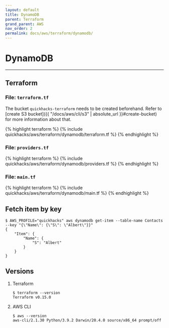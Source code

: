 ```yaml
---
layout: default
title: DynamoDB
parent: Terraform
grand_parent: AWS
nav_order: 2
permalink: docs/aws/terraform/dynamodb/
---
```


# DynamoDB

---

## Terraform

### File: `terraform.tf`

The bucket `quickhacks-terraform` needs to be created beforehand. Refer to
[create S3 bucket]({{ "/docs/aws/cli/s3" | absolute_url }}#create-bucket) for more information about that.

{% highlight terraform %}
{% include quickhacks/aws/terraform/dynamodb/terraform.tf %}
{% endhighlight %}

### File: `providers.tf`

{% highlight terraform %}
{% include quickhacks/aws/terraform/dynamodb/providers.tf %}
{% endhighlight %}

### File: `main.tf`

{% highlight terraform %}
{% include quickhacks/aws/terraform/dynamodb/main.tf %}
{% endhighlight %}

## Fetch item by key

```console
$ AWS_PROFILE="quickhacks" aws dynamodb get-item --table-name Contacts --key "{\"Name\": {\"S\": \"Albert\"}}"
{
    "Item": {
        "Name": {
            "S": "Albert"
        }
    }
}
```

## Versions

1. Terraform

    ```console
    $ terraform --version
    Terraform v0.15.0
    ```

1. AWS CLI

   ```console
   $ aws --version
   aws-cli/2.1.30 Python/3.9.2 Darwin/20.4.0 source/x86_64 prompt/off
   ```
